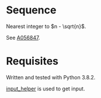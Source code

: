 # Sequence
Nearest integer to $n - \sqrt{n}$.

See [A056847](https://oeis.org/A056847).

# Requisites
Written and tested with Python 3.8.2.

[input_helper](https://github.com/XPhyro/input_helper) is used to get input.
